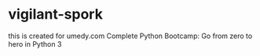 # vigilant-spork
this is created for
umedy.com
Complete Python Bootcamp: Go from zero to hero in Python 3

